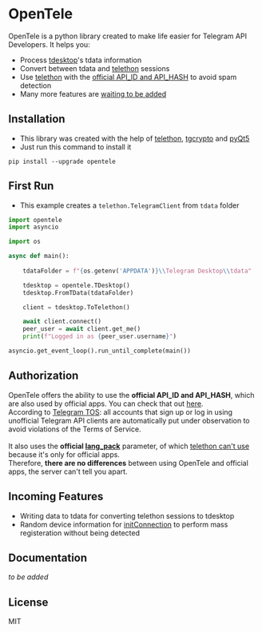 # OpenTele

OpenTele is a python library created to make life easier for Telegram API Developers.
It helps you:
- Process [tdesktop](https://github.com/telegramdesktop/tdesktop)'s tdata information
- Convert between tdata and [telethon](https://github.com/LonamiWebs/Telethon) sessions
- Use [telethon](https://github.com/LonamiWebs/Telethon) with the [official API_ID and API_HASH](https://github.com/thedemons/opentele#Authorization) to avoid spam detection
- Many more features are [waiting to be added](https://github.com/thedemons/opentele#Incoming%20Features)

## Installation
- This library was created with the help of [telethon](https://github.com/LonamiWebs/Telethon), [tgcrypto](https://github.com/pyrogram/tgcrypto) and [pyQt5](https://www.riverbankcomputing.com/software/pyqt/)
- Just run this command to install it
```
pip install --upgrade opentele
```

## First Run
- This example creates a `telethon.TelegramClient` from `tdata` folder
```python
import opentele
import asyncio

import os

async def main():
    
    tdataFolder = f"{os.getenv('APPDATA')}\\Telegram Desktop\\tdata"

    tdesktop = opentele.TDesktop()
    tdesktop.FromTData(tdataFolder)

    client = tdesktop.ToTelethon()

    await client.connect()
    peer_user = await client.get_me()
    print(f"Logged in as {peer_user.username}")

asyncio.get_event_loop().run_until_complete(main())
```

## Authorization
OpenTele offers the ability to use the **official API_ID and API_HASH**, which are also used by official apps. You can check that out [here](https://github.com/thedemons/opentele/blob/main/opentele/opentele.py#L54).
<br>
According to [Telegram TOS](https://core.telegram.org/api/obtaining_api_id#using-the-api-id): all accounts that sign up or log in using unofficial Telegram API clients are automatically put under observation to avoid violations of the Terms of Service.
<br>
<br>
It also uses the **official [lang_pack](https://core.telegram.org/method/initConnection)** parameter, of which [telethon can't use](https://github.com/LonamiWebs/Telethon/blob/master/telethon/client/telegrambaseclient.py#L375) because it's only for official apps.
<br>
Therefore, **there are no differences** between using OpenTele and official apps, the server can't tell you apart.


## Incoming Features
- Writing data to tdata for converting telethon sessions to tdesktop
- Random device information for [initConnection](https://core.telegram.org/method/initConnection) to perform mass registeration without being detected

## Documentation
_to be added_

## License

MIT

